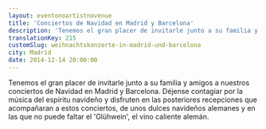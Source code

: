 ```yaml
---
layout: eventonoartistnovenue
title: 'Conciertos de Navidad en Madrid y Barcelona'
description: 'Tenemos el gran placer de invitarle junto a su familia y amigos a nuestros conciertos de Navidad en Madrid y Barcelona.'
translationKey: 215
customSlug: weihnachtskonzerte-in-madrid-und-barcelona
city: Madrid
date: 2014-12-14 20:00:00
---
```


Tenemos el gran placer de invitarle junto a su familia y amigos a nuestros conciertos de Navidad en Madrid y Barcelona. Déjense contagiar por la música del espíritu navideño y disfruten en las posteriores recepciones que acompañaran a estos conciertos, de unos dulces navideños alemanes y en las que no puede faltar el 'Glühwein', el vino caliente alemán.
